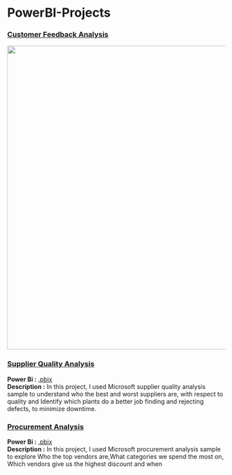 # PowerBI-Projects

### <ins> Customer Feedback Analysis
<picture>
<img src="https://user-images.githubusercontent.com/121382771/220598139-7839a2d3-5759-46e1-b928-d59c1b24a3f3.png" width="650" height="700">
</picture>
  
  
### <ins> Supplier Quality Analysis 
**Power Bi  :** [.pbix](https://github.com/TugceCankurt/PowerBI-Projects/blob/main/Supplier%20Quality%20Analysis.pbix) <br>
**Description :** In this project, I used Microsoft supplier quality analysis sample to understand who the best and worst suppliers are, with respect to quality and Identify which plants do a better job finding and rejecting defects, to minimize downtime. <br>

### <ins> Procurement Analysis
**Power Bi  :** [.pbix](https://github.com/TugceCankurt/PowerBI-Projects/blob/main/Procurement%20Analysis.pbix) <br>
**Description :** In this project, I used Microsoft procurement analysis sample to explore Who the top vendors are,What categories we spend the most on, Which vendors give us the highest discount and when  <br>
  
  

  


  
 
